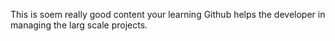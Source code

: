 This is soem really good content your learning
Github helps the developer in managing the larg scale projects.
